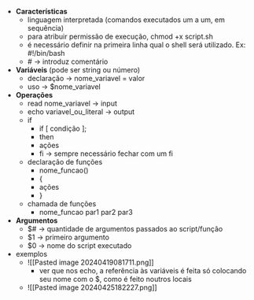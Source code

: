 * **Características**
	* linguagem interpretada (comandos executados um a um, em sequência)
	* para atribuir permissão de execução, chmod +x script.sh
	* é necessário definir na primeira linha qual o shell será utilizado. Ex: #!/bin/bash
	* \# -> introduz comentário
* **Variáveis** (pode ser string ou número)
	* declaração -> nome_variavel = valor
	* uso -> $nome_variavel
* **Operações**
	* read nome_variavel -> input
	* echo variavel_ou_literal -> output
	* if
		* if \[ condição \];
		* then
		* ações
		* fi -> sempre necessário fechar com um fi
	* declaração de funções
		* nome_funcao()
		* {
		* ações
		* }
	* chamada de funções
		* nome_funcao par1 par2 par3
* **Argumentos**
	* $\# -> quantidade de argumentos passados ao script/função
	* $1 -> primeiro argumento
	* $0 -> nome do script executado
* exemplos
	* ![[Pasted image 20240419081711.png]]
		* ver que nos echo, a referência às variáveis é feita só colocando seu nome com o $, como é feito noutros locais
	* ![[Pasted image 20240425182227.png]]